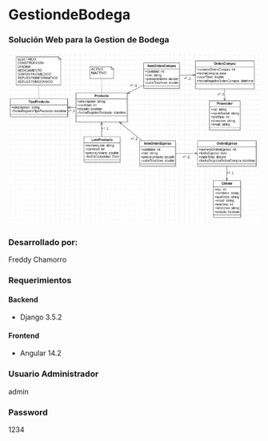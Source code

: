 # GestiondeBodega

### Solución Web para la Gestion de Bodega

![alt text](https://raw.githubusercontent.com/fachamorro/GestiondeBodega/main/modelado-gestion-bodega.png)

### Desarrollado por:
Freddy Chamorro

### Requerimientos

#### Backend
- Django 3.5.2

#### Frontend
- Angular 14.2

### Usuario Administrador
admin

### Password
1234
